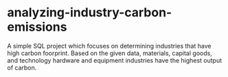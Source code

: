 # analyzing-industry-carbon-emissions
A simple SQL project which focuses on determining industries that have high carbon foorprint. Based on the given data, materials, capital goods, and technology hardware and equipment industries have the highest output of carbon.
